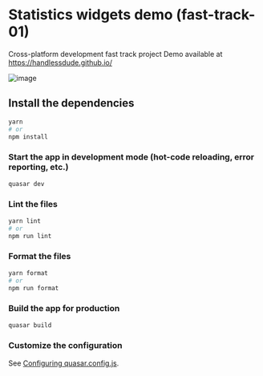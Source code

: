 # Statistics widgets demo (fast-track-01)

Cross-platform development fast track project
Demo available at https://handlessdude.github.io/

![image](https://github.com/handlessdude/fast-track-01/assets/61969421/5d015228-fc0c-4637-8e1e-4fec8e3cdac8)


## Install the dependencies
```bash
yarn
# or
npm install
```

### Start the app in development mode (hot-code reloading, error reporting, etc.)
```bash
quasar dev
```


### Lint the files
```bash
yarn lint
# or
npm run lint
```


### Format the files
```bash
yarn format
# or
npm run format
```



### Build the app for production
```bash
quasar build
```

### Customize the configuration
See [Configuring quasar.config.js](https://v2.quasar.dev/quasar-cli-vite/quasar-config-js).
